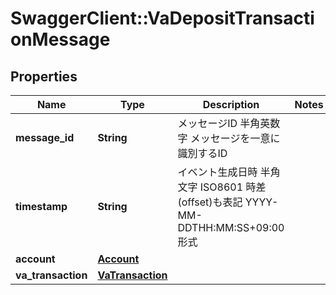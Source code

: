 # SwaggerClient::VaDepositTransactionMessage

## Properties
Name | Type | Description | Notes
------------ | ------------- | ------------- | -------------
**message_id** | **String** | メッセージID 半角英数字 メッセージを一意に識別するID  | 
**timestamp** | **String** | イベント生成日時 半角文字 ISO8601 時差(offset)も表記 YYYY-MM-DDTHH:MM:SS+09:00形式  | 
**account** | [**Account**](Account.md) |  | 
**va_transaction** | [**VaTransaction**](VaTransaction.md) |  | 


